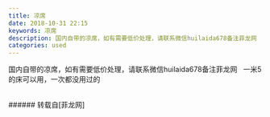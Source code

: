 ```yaml
---
title: 凉席
date: 2018-10-31 22:15
keywords: 凉席
description: 国内自带的凉席，如有需要低价处理，请联系微信huilaida678备注菲龙网   一米5的床可以用，一次都没用过的   
categories: used
---
```

<td class="t_f" id="postmessage_2199043">

国内自带的凉席，如有需要低价处理，请联系微信huilaida678备注菲龙网   一米5的床可以用，一次都没用过的   <br/>
<br/>
</td>
###### 转载自[菲龙网]